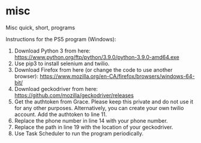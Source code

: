 # misc
Misc quick, short, programs


Instructions for the PS5 program (Windows):

1. Download Python 3 from here: https://www.python.org/ftp/python/3.9.0/python-3.9.0-amd64.exe
2. Use pip3 to install selenium and twilio.
3. Download Firefox from here (or change the code to use another browser): https://www.mozilla.org/en-CA/firefox/browsers/windows-64-bit/
4. Download geckodriver from here: https://github.com/mozilla/geckodriver/releases
5. Get the authtoken from Grace. Please keep this private and do not use it for any other purposes. Alternatively, you can create your own twilio account. Add the authtoken to line 11.
6. Replace the phone number in line 14 with your phone number.
7. Replace the path in line 19 with the location of your geckodriver.
8. Use Task Scheduler to run the program periodically. 
